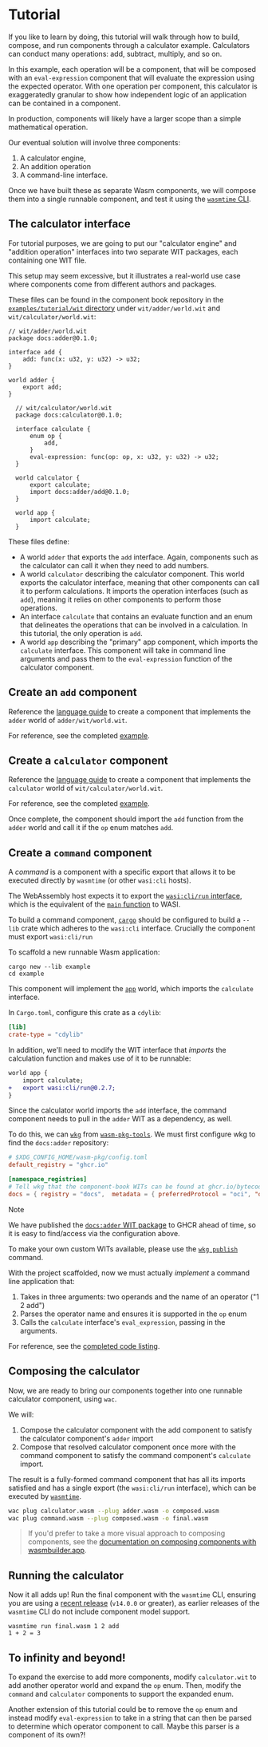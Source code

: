 # Tutorial

If you like to learn by doing, this tutorial will walk through how to build, compose, and run
components through a calculator example. Calculators can conduct many operations: add, subtract,
multiply, and so on.

In this example, each operation will be a component, that will be composed with
an `eval-expression` component that will evaluate the expression using the expected operator. With
one operation per component, this calculator is exaggeratedly granular to show how independent logic
of an application can be contained in a component.

In production, components will likely have a larger scope than a simple mathematical operation.

Our eventual solution will involve three components:

1. A calculator engine,
2. An addition operation
3. A command-line interface.

Once we have built these as separate Wasm components, we will compose them into a single runnable
component, and test it using the [`wasmtime` CLI][wasmtime].

[wasmtime]: https://wasmtime.dev/

## The calculator interface

For tutorial purposes, we are going to put our "calculator engine" and "addition operation" interfaces into two separate WIT packages, each containing one WIT file.

This setup may seem excessive, but it illustrates a real-world use case where components come
from different authors and packages.

These files can be found in the component book repository in the [`examples/tutorial/wit` directory](https://github.com/bytecodealliance/component-docs/tree/main/component-model/examples/tutorial/wit) under `wit/adder/world.wit` and `wit/calculator/world.wit`:

  ```wit
  // wit/adder/world.wit
  package docs:adder@0.1.0;

  interface add {
      add: func(x: u32, y: u32) -> u32;
  }

  world adder {
      export add;
  }
```

```wit
  // wit/calculator/world.wit
  package docs:calculator@0.1.0;

  interface calculate {
      enum op {
          add,
      }
      eval-expression: func(op: op, x: u32, y: u32) -> u32;
  }

  world calculator {
      export calculate;
      import docs:adder/add@0.1.0;
  }

  world app {
      import calculate;
  }
  ```

These files define:
* A world `adder` that exports the `add` interface. Again, components such as the calculator can call it when
  they need to add numbers.
* A world `calculator` describing the calculator component. This world exports the calculator interface, meaning
  that other components can call it to perform calculations. It imports the operation interfaces
  (such as `add`), meaning it relies on other components to perform those operations.
* An interface `calculate` that contains an evaluate function and an enum that delineates
  the operations that can be involved in a calculation. In this tutorial, the only operation is `add`.
* A world `app` describing the "primary" app component, which imports the `calculate` interface.
  This component will take in command line arguments and pass them to the `eval-expression` function
  of the calculator component.

## Create an `add` component

Reference the [language guide](language-support.md) to create a component that implements the
`adder` world of `adder/wit/world.wit`.

For reference, see the completed
[example](https://github.com/bytecodealliance/component-docs/tree/main/component-model/examples/tutorial/adder/).

## Create a `calculator` component

Reference the [language guide](language-support.md) to create a component that implements the
`calculator` world of `wit/calculator/world.wit`.

For reference, see the completed
[example](https://github.com/bytecodealliance/component-docs/tree/main/component-model/examples/tutorial/calculator/).

Once complete, the component should import the `add` function from the `adder` world and call it if the `op` enum matches `add`.

## Create a `command` component

A _command_ is a component with a specific export that allows it to be executed directly by
`wasmtime` (or other `wasi:cli` hosts).

The WebAssembly host expects it to export the [`wasi:cli/run`
interface](https://github.com/WebAssembly/wasi-cli/blob/main/wit/run.wit), which is the equivalent
of the [`main` function][wiki-entrypoint] to WASI.

To build a command component, [`cargo`][cargo] should be configured to build a `--lib` crate which
adheres to the `wasi:cli` interface. Crucially the component must export `wasi:cli/run`

To scaffold a new runnable Wasm application:

```console
cargo new --lib example
cd example
```

This component will implement the [`app`](https://github.com/bytecodealliance/component-docs/tree/main/component-model/examples/tutorial/wit/calculator/world.wit) world, which
imports the `calculate` interface.

In `Cargo.toml`, configure this crate as a `cdylib`:

```toml
[lib]
crate-type = "cdylib"
```
In addition, we'll need to modify the WIT interface that *imports* the calculation function and makes use of it to be runnable:

```diff
world app {
    import calculate;
+   export wasi:cli/run@0.2.7;
}
```

Since the calculator world imports the `add` interface, the command component needs to pull in the `adder` WIT as a dependency, as well.

To do this, we can [`wkg`][wkg] from [`wasm-pkg-tools`][wasm-pkg-tools]. We must first configure wkg to find the `docs:adder` repository:

```toml
# $XDG_CONFIG_HOME/wasm-pkg/config.toml
default_registry = "ghcr.io"

[namespace_registries]
# Tell wkg that the component-book WITs can be found at ghcr.io/bytecodealliance/docs
docs = { registry = "docs",  metadata = { preferredProtocol = "oci", "oci" = {registry = "ghcr.io", namespacePrefix = "bytecodealliance/" } } }
```

> [!NOTE]
> We have published the [`docs:adder` WIT package](https://github.com/orgs/bytecodealliance/packages/container/package/docs%2Fadder) to GHCR ahead of time, so it is easy to find/access via the configuration above.
>
> To make your own custom WITs available, please use the [`wkg publish`](./composing-and-distributing/distributing.md#distributing-wit-and-components-by-package-name-with-wkg-publish) command.

With the project scaffolded, now we must actually *implement* a command line application that:

1. Takes in three arguments: two operands and the name of an operator ("1 2 add")
2. Parses the operator name and ensures it is supported in the `op` enum
3. Calls the `calculate` interface's `eval_expression`, passing in the arguments.

For reference, see the [completed code listing](https://github.com/bytecodealliance/component-docs/tree/main/component-model/examples/tutorial/command/).

[wkg]: https://github.com/bytecodealliance/wasm-pkg-tools/tree/main/crates/wkg
[wasm-pkg-tools]: https://github.com/bytecodealliance/wasm-pkg-tools/tree/main
[wiki-entrypoint]: https://en.wikipedia.org/wiki/Entry_point
[cargo]: https://doc.rust-lang.org/cargo

## Composing the calculator

Now, we are ready to bring our components together into one runnable calculator component, using
`wac`.

We will:

1. Compose the calculator component with the add component to satisfy the calculator component's `adder` import
2. Compose that resolved calculator component once more with the command component to satisfy the command component's `calculate` import.

The result is a fully-formed command component that has all its imports satisfied and has a single
export (the `wasi:cli/run` interface), which can be executed by [`wasmtime`][wasmtime].

```sh
wac plug calculator.wasm --plug adder.wasm -o composed.wasm
wac plug command.wasm --plug composed.wasm -o final.wasm
```

> If you'd prefer to take a more visual approach to composing components, see the [documentation on composing components with wasmbuilder.app](composing-and-distributing/composing.md#composing-components-with-a-visual-interface).

## Running the calculator

Now it all adds up! Run the final component with the `wasmtime` CLI, ensuring you are using a
[recent release][wasmtime-releases] (`v14.0.0` or greater), as earlier releases of
the `wasmtime` CLI do not include component model support.

```
wasmtime run final.wasm 1 2 add
1 + 2 = 3
```

[wasmtime-releases]: https://github.com/bytecodealliance/wasmtime/releases

## To infinity and beyond!

To expand the exercise to add more components, modify `calculator.wit` to add another operator world
and expand the `op` enum. Then, modify the `command` and `calculator` components to support the
expanded enum.

Another extension of this tutorial could be to remove the `op` enum and instead modify
`eval-expression` to take in a string that can then be parsed to determine which operator component
to call. Maybe this parser is a component of its own?!

[!NOTE]: #
